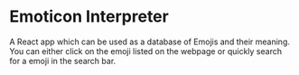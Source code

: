 # Emoticon Interpreter
A React app which can be used as a database of Emojis and their meaning.
You can either click on the emoji listed on the webpage or quickly search for a emoji in the search bar.
